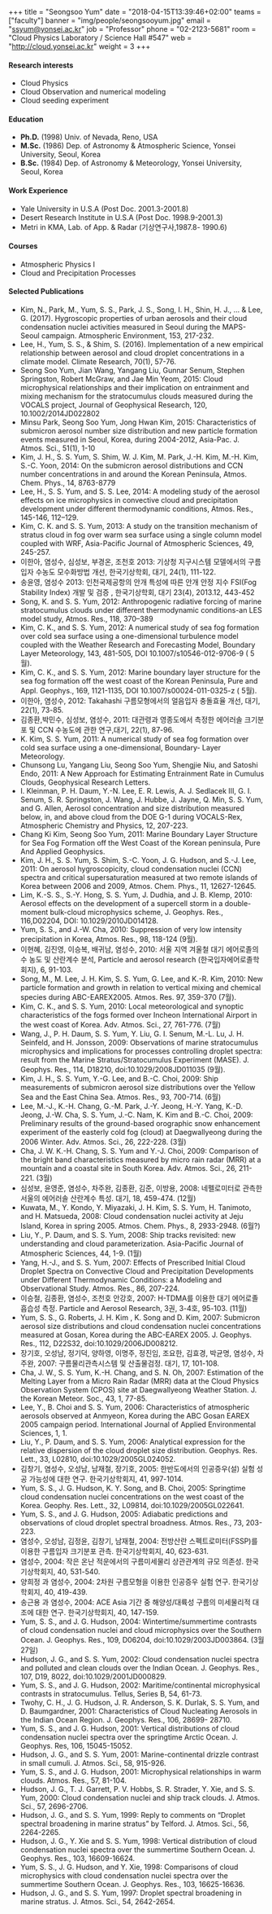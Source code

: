 +++
title = "Seongsoo Yum"
date = "2018-04-15T13:39:46+02:00"
teams = ["faculty"]
banner = "img/people/seongsooyum.jpg"
email = "ssyum@yonsei.ac.kr"
job = "Professor"
phone = "02-2123-5681"
room = "Cloud Physics Laboratory / Science Hall #547"
web = "http://cloud.yonsei.ac.kr"
weight = 3
+++

#### Research interests
+ Cloud Physics
+ Cloud Observation and numerical modeling
+ Cloud seeding experiment

#### Education
+ **Ph.D.** (1998) Univ. of Nevada, Reno, USA
+ **M.Sc.** (1986) Dep. of Astronomy & Atmospheric Science, Yonsei University, Seoul, Korea
+ **B.Sc.** (1984) Dep. of Astronomy & Meteorology, Yonsei University, Seoul, Korea

#### Work Experience
+ Yale University in U.S.A (Post Doc. 2001.3-2001.8)
+ Desert Research Institute in U.S.A (Post Doc. 1998.9-2001.3)
+ Metri in KMA, Lab. of App. & Radar (기상연구사,1987.8- 1990.6)

#### Courses
+ Atmospheric Physics Ⅰ
+ Cloud and Precipitation Processes

#### Selected Publications
+ Kim, N., Park, M., Yum, S. S., Park, J. S., Song, I. H., Shin, H. J., … & Lee, G. (2017). Hygroscopic properties of urban aerosols and their cloud condensation nuclei activities measured in Seoul during the MAPS-Seoul campaign. Atmospheric Environment, 153, 217-232.
+ Lee, H., Yum, S. S., & Shim, S. (2016). Implementation of a new empirical relationship between aerosol and cloud droplet concentrations in a climate model. Climate Research, 70(1), 57-76.
+ Seong Soo Yum, Jian Wang, Yangang Liu, Gunnar Senum, Stephen Springston, Robert McGraw, and Jae Min Yeom, 2015: Cloud microphysical relationships and their implication on entrainment and mixing mechanism for the stratocumulus clouds measured during the VOCALS project, Journal of Geophysical Research, 120,  10.1002/2014JD022802
+ Minsu Park, Seong Soo Yum, Jong Hwan Kim, 2015: Characteristics of submicron aerosol number size distribution and new particle formation events measured in Seoul, Korea, during 2004-2012, Asia-Pac. J. Atmos. Sci., 51(1), 1-10
+ Kim, J. H., S. S. Yum, S. Shim, W. J. Kim, M. Park, J.-H. Kim, M.-H. Kim, S.-C. Yoon, 2014: On the submicron aerosol distributions and CCN number concentrations in and around the Korean Peninsula, Atmos. Chem. Phys., 14, 8763-8779
+ Lee, H., S. S. Yum, and S. S. Lee, 2014: A modeling study of the aerosol effects on ice microphysics in convective cloud and precipitation development under different thermodynamic conditions, Atmos. Res., 145-146, 112–129.
+ Kim, C. K. and S. S. Yum, 2013: A study on the transition mechanism of stratus cloud in fog over warm sea surface using a single column model coupled with WRF, Asia-Pacific Journal of Atmospheric Sciences, 49,  245-257.
+ 이한아, 염성수, 심성보, 부경온, 조천호 2013: 기상청 지구시스템 모델에서의 구름입자 수농도 모수화방법 개선, 한국기상학회, 대기,  24(1), 111-122.
+ 송윤영, 염성수 2013: 인천국제공항의 안개 특성에 따른 안개 안정 지수 FSI(Fog Stability Index) 개발 및 검증 , 한국기상학회, 대기 23(4), 2013.12, 443-452
+ Song, K. and S. S. Yum, 2012: Anthropogenic radiative forcing of marine stratocumulus clouds under different thermodynamic conditions-an LES model study, Atmos. Res., 118, 370–389
+ Kim, C. K., and S. S. Yum, 2012: A numerical study of sea fog formation over cold sea surface using a one-dimensional turbulence model coupled with the Weather Research and Forecasting Model, Boundary Layer Meteorology, 143, 481-505, DOI 10.1007/s10546-012-9706-9 ( 5월).
+ Kim, C. K., and S. S. Yum, 2012: Marine boundary layer structure for the sea fog formation off the west coast of the Korean Peninsula, Pure and Appl. Geophys., 169, 1121-1135, DOI 10.1007/s00024-011-0325-z ( 5월).
+ 이한아, 염성수, 2012: Takahashi 구름모형에서의 얼음입자 충돌효율 개선, 대기, 22(1), 73-85.
+ 김종환,박민수, 심성보, 염성수, 2011: 대관령과 영종도에서 측정한 에어러솔 크기분포 및 CCN 수농도에 관한 연구,대기, 22(1), 87-96.
+ K. Kim, S. S. Yum, 2011: A numerical study of sea fog formation over cold sea surface using a one-dimensional, Boundary- Layer Meteorology.
+ Chunsong  Lu, Yangang Liu, Seong Soo Yum, Shengjie Niu, and Satoshi Endo, 2011: A New Approach for Estimating Entrainment Rate in Cumulus Clouds, Geophysical Research Letters.
+ I. Kleinman, P. H. Daum, Y.-N. Lee, E. R. Lewis, A. J. Sedlacek Ⅲ, G. I. Senum, S. R. Springston, J. Wang, J. Hubbe, J. Jayne, Q. Min, S. S. Yum, and G. Allen, Aerosol concentration and size distribution measured below, in, and above cloud from the DOE G-1 during VOCALS-Rex, Atmospheric Chemistry and Physics, 12, 207-223.
+ Chang  Ki  Kim, Seong Soo Yum, 2011: Marine Boundary Layer Structure for Sea Fog Formation off the West Coast  of the Korean peninsula, Pure And Applied Geophysics.
+ Kim, J. H., S. S. Yum, S. Shim, S.-C. Yoon, J. G. Hudson, and S.-J. Lee, 2011: On aerosol hygroscopicity, cloud condensation nuclei (CCN) spectra and critical supersaturation measured at two remote islands of Korea between 2006 and 2009, Atmos. Chem. Phys., 11, 12627-12645.
+ Lim, K.-S. S., S.-Y. Hong, S. S. Yum, J. Dudhia, and J. B. Klemp, 2010: Aerosol effects on the development of a supercell storm in a double-moment bulk-cloud microphysics scheme, J. Geophys. Res., 116,D02204, DOI: 10.1029/2010JD014128.
+ Yum, S. S., and J.-W. Cha, 2010: Suppression of very low intensity precipitation in Korea, Atmos. Res., 98, 118-124 (9월).
+ 이현혜, 김진영, 이승복, 배귀남, 염성수, 2010: 서울 지역 겨울철 대기 에어로졸의 수 농도 및 산란계수 분석, Particle and aerosol research (한국입자에어로졸학회지), 6, 91-103.
+ Song, M., M. Lee, J. H. Kim, S. S. Yum, G. Lee, and K.-R. Kim, 2010: New particle formation and growth in relation to vertical mixing and chemical species during ABC-EAREX2005. Atmos. Res. 97, 359-370 (7월).
+ Kim, C. K., and S. S. Yum, 2010: Local meteorological and synoptic characteristics of the fogs formed over Incheon International Airport in the west coast of Korea. Adv. Atmos. Sci., 27, 761-776. (7월)
+ Wang, J., P. H. Daum, S. S. Yum, Y. Liu, G. I. Senum, M.-L. Lu, J. H. Seinfeld, and H. Jonsson, 2009: Observations of marine stratocumulus microphysics and implications for processes controlling droplet spectra: result from the Marine Stratus/Stratocumulus Experiment (MASE). J. Geophys. Res., 114, D18210, doi:10.1029/2008JD011035 (9월).
+ Kim, J. H., S. S. Yum, Y.-G. Lee, and B.-C. Choi, 2009: Ship measurements of submicron aerosol size distributions over the Yellow Sea and the East China Sea. Atmos. Res., 93, 700-714. (6월)
+ Lee, M.-J., K.-H. Chang, G.-M. Park, J.-Y. Jeong, H.-Y. Yang, K.-D. Jeong, J.-W. Cha, S. S. Yum, J.-C. Nam, K. Kim and B.-C. Choi, 2009: Preliminary results of the ground-based orographic snow enhancement experiment of the easterly cold fog (cloud) at Daegwallyeong during the 2006 Winter. Adv. Atmos. Sci., 26, 222-228. (3월)
+ Cha, J. W. K.-H. Chang, S. S. Yum and Y.-J. Choi, 2009: Comparison of the bright band characteristics measured by micro rain radar (MRR) at a mountain and a coastal site in South Korea. Adv. Atmos. Sci., 26, 211-221. (3월)
+ 심성보, 윤영준, 염성수, 차주완, 김종환, 김준, 이방용, 2008: 네펠로미터로 관측한 서울의 에어러솔 산란계수 특성. 대기, 18, 459-474.  (12월)
+ Kuwata, M., Y. Kondo, Y. Miyazaki, J. H. Kim, S. S. Yum, H. Tanimoto, and H. Matsueda, 2008: Cloud condensation nuclei activity at Jeju Island, Korea in spring 2005. Atmos. Chem. Phys., 8, 2933-2948. (6월?)
+ Liu, Y., P. Daum, and S. S. Yum, 2008: Ship tracks revisited: new understanding and cloud parameterization. Asia-Pacific Journal of Atmospheric Sciences, 44, 1-9. (1월)
+ Yang, H.-J., and S. S. Yum, 2007: Effects of Prescribed Initial Cloud Droplet Spectra on Convective Cloud and Precipitation Developments under Different Thermodynamic Conditions: a Modeling and Observational Study. Atmos. Res., 86, 207-224.
+ 이승철, 김종환, 염성수, 조천호 안강호, 2007: H-TDMA를 이용한 대기 에어로졸 흡습성 측정. Particle and Aerosol Research, 3권, 3-4호, 95-103. (11월)
+ Yum, S. S., G. Roberts, J. H. Kim , K. Song and D. Kim, 2007: Submicron aerosol size distributions and cloud condensation nuclei concentrations measured at Gosan, Korea during the ABC-EAREX 2005. J. Geophys. Res., 112, D22S32, doi:10.1029/2006JD008212.
+ 장기호, 오성남, 정기덕, 양하영, 이명주, 정진임, 조요한, 김효경, 박균명, 염성수, 차주완, 2007: 구름물리관측시스템 및 산출물검정. 대기, 17, 101-108.
+ Cha, J. W., S. S. Yum, K.-H. Chang, and S. N. Oh, 2007: Estimation of the Melting Layer from a Micro Rain Radar (MRR) data at the Cloud Physics Observation System (CPOS) site at Daegwallyeong Weather Station. J. the Korean Meteor. Soc., 43, 1, 77-85.
+ Lee, Y., B. Choi and S. S. Yum, 2006: Characteristics of atmospheric aerosols observed at Anmyeon, Korea during the ABC Gosan EAREX 2005 campaign period. International Journal of Applied Environmental Sciences, 1, 1.
+ Liu, Y., P. Daum, and S. S. Yum, 2006: Analytical expression for the relative dispersion of the cloud droplet size distribution. Geophys. Res. Lett., 33, L02810, doi:10.1029/2005GL024052.
+ 김창기, 염성수, 오성남, 남재철, 장기호, 2005: 한반도에서의 인공증우(설) 실험 성공 가능성에 대한 연구. 한국기상학회지, 41, 997-1014.
+ Yum, S. S., J. G. Hudson, K. Y. Song, and B. Choi, 2005: Springtime cloud condensation nuclei concentrations on the west coast of the Korea. Geophy. Res. Lett., 32, L09814, doi:10.1029/2005GL022641.
+ Yum, S. S., and J. G. Hudson, 2005: Adiabatic predictions and observations of cloud droplet spectral broadness. Atmos. Res., 73, 203-223.
+ 염성수, 오성남, 김정윤, 김창기, 남재철, 2004: 전방산란 스펙트로미터(FSSP)를 이용한 구름입자 크기분포 관측. 한국기상학회지, 40, 623-631.
+ 염성수, 2004: 작은 온난 적운에서의 구름미세물리 상관관계의 규모 의존성. 한국기상학회지, 40, 531-540.
+ 양희정 과 염성수, 2004: 2차원 구름모형을 이용한 인공증우 실험 연구. 한국기상학회지, 40, 419-439.
+ 송근용 과 염성수, 2004: ACE Asia 기간 중 해양성/대륙성 구름의 미세물리적 대조에 대한 연구. 한국기상학회지, 40, 147-159.
+ Yum, S. S., and J. G. Hudson, 2004: Wintertime/summertime contrasts of cloud condensation nuclei and cloud microphysics over the Southern Ocean. J. Geophys. Res., 109, D06204, doi:10.1029/2003JD003864. (3월 27일)
+ Hudson, J. G., and S. S. Yum, 2002: Cloud condensation nuclei spectra and polluted and clean clouds over the Indian Ocean. J. Geophys. Res., 107, D19, 8022, doi:10.1029/2001JD000829.
+ Yum, S. S., and J. G. Hudson, 2002: Maritime/continental microphysical contrasts in stratocumulus. Tellus, Series B, 54, 61-73.
+ Twohy, C. H., J. G. Hudson, J. R. Anderson, S. K. Durlak, S. S. Yum, and D. Baumgardner, 2001: Characteristics of Cloud Nucleating Aerosols in the Indian Ocean Region. J. Geophys. Res., 106,   28699- 28710.
+ Yum, S. S., and J. G. Hudson, 2001: Vertical distributions of cloud condensation nuclei spectra over the springtime Arctic Ocean. J. Geophys. Res, 106, 15045-15052.
+ Hudson, J. G., and S. S. Yum, 2001: Marine-continental drizzle contrast in small cumuli. J. Atmos. Sci., 58, 915-926.
+ Yum, S. S., and J. G. Hudson, 2001: Microphysical relationships in warm clouds. Atmos. Res., 57, 81-104.
+ Hudson, J. G., T. J. Garrett, P. V. Hobbs, S. R. Strader, Y. Xie, and S. S. Yum, 2000: Cloud condensation nuclei and ship track clouds. J. Atmos. Sci., 57, 2696-2706.
+ Hudson, J. G., and S. S. Yum, 1999: Reply to comments on “Droplet spectral broadening in marine stratus” by Telford. J. Atmos. Sci., 56, 2264-2265.
+ Hudson, J. G., Y. Xie and S. S. Yum, 1998: Vertical distribution of cloud condensation nuclei spectra over the summertime Southern Ocean. J. Geophys. Res., 103, 16609-16624.
+ Yum, S. S., J. G. Hudson, and Y. Xie, 1998: Comparisons of cloud microphysics with cloud condensation nuclei spectra over the summertime Southern Ocean. J. Geophys. Res., 103, 16625-16636.
+ Hudson, J. G., and S. S. Yum, 1997: Droplet spectral broadening in marine stratus. J. Atmos. Sci., 54, 2642-2654.
